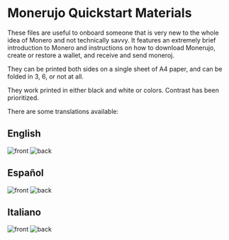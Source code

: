 # Monerujo Quickstart Materials

These files are useful to onboard someone that is very new to the whole idea of Monero and not technically savvy. It features an extremely brief introduction to Monero and instructions on how to download Monerujo, create or restore a wallet, and receive and send moneroj.

They can be printed both sides on a single sheet of A4 paper, and can be folded in 3, 6, or not at all.

They work printed in either black and white or colors. Contrast has been prioritized.

There are some translations available:

## English
![front](https://github.com/anhdres/monerujo-site/blob/dcea507dca6c2c37cb1f8578468b9a0109784e0b/recources/brochure/welcometomonero_en_a.jpg)
![back](https://github.com/anhdres/monerujo-site/blob/dcea507dca6c2c37cb1f8578468b9a0109784e0b/recources/brochure/welcometomonero_en_b.jpg)

## Español
![front](https://github.com/anhdres/monerujo-site/blob/dcea507dca6c2c37cb1f8578468b9a0109784e0b/recources/brochure/welcometomonero_es_a.jpg)
![back](https://github.com/anhdres/monerujo-site/blob/dcea507dca6c2c37cb1f8578468b9a0109784e0b/recources/brochure/welcometomonero_es_b.jpg)


## Italiano
![front](https://github.com/anhdres/monerujo-site/blob/dcea507dca6c2c37cb1f8578468b9a0109784e0b/recources/brochure/welcometomonero_it_a.jpg)
![back](https://github.com/anhdres/monerujo-site/blob/dcea507dca6c2c37cb1f8578468b9a0109784e0b/recources/brochure/welcometomonero_it_b.jpg)
